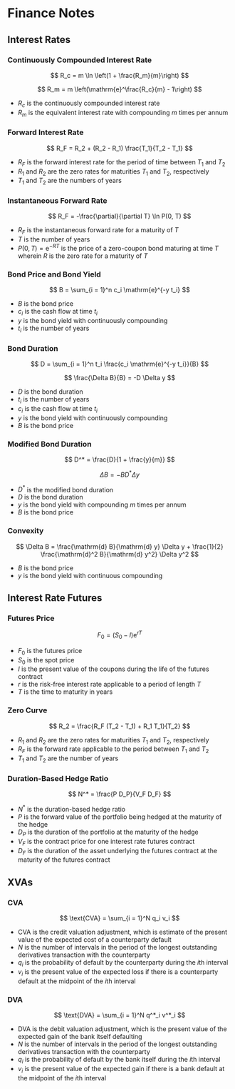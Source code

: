 # Finance Notes

## Interest Rates

### Continuously Compounded Interest Rate

$$
  R_c = m \ln \left(1 + \frac{R_m}{m}\right)
$$

$$
  R_m = m \left(\mathrm{e}^\frac{R_c}{m} - 1\right)
$$

- $R_c$ is the continuously compounded interest rate
- $R_m$ is the equivalent interest rate with compounding $m$ times per annum

### Forward Interest Rate

$$
  R_F = R_2 + (R_2 - R_1) \frac{T_1}{T_2 - T_1}
$$

- $R_F$ is the forward interest rate for the period of time between $T_1$ and $T_2$
- $R_1$ and $R_2$ are the zero rates for maturities $T_1$ and $T_2$, respectively
- $T_1$ and $T_2$ are the numbers of years

### Instantaneous Forward Rate

$$
  R_F = -\frac{\partial}{\partial T} \ln P(0, T)
$$

- $R_F$ is the instantaneous forward rate for a maturity of $T$
- $T$ is the number of years
- $P(0, T) = \mathrm{e}^{- R T}$ is the price of a zero-coupon bond maturing at time $T$ wherein $R$ is the zero rate
for a maturity of $T$

### Bond Price and Bond Yield

$$
  B = \sum_{i = 1}^n c_i \mathrm{e}^{-y t_i}
$$

- $B$ is the bond price
- $c_i$ is the cash flow at time $t_i$
- $y$ is the bond yield with continuously compounding
- $t_i$ is the number of years

### Bond Duration

$$
  D = \sum_{i = 1}^n t_i \frac{c_i \mathrm{e}^{-y t_i}}{B}
$$

$$
  \frac{\Delta B}{B} = -D \Delta y
$$

- $D$ is the bond duration
- $t_i$ is the number of years
- $c_i$ is the cash flow at time $t_i$
- $y$ is the bond yield with continuously compounding
- $B$ is the bond price

### Modified Bond Duration

$$
  D^* = \frac{D}{1 + \frac{y}{m}}
$$

$$
  \Delta B = - B D^* \Delta y
$$

- $D^*$ is the modified bond duration
- $D$ is the bond duration
- $y$ is the bond yield with compounding $m$ times per annum
- $B$ is the bond price

### Convexity

$$
  \Delta B = \frac{\mathrm{d} B}{\mathrm{d} y} \Delta y + \frac{1}{2} \frac{\mathrm{d}^2 B}{\mathrm{d} y^2} \Delta y^2
$$

- $B$ is the bond price
- $y$ is the bond yield with continuous compounding

## Interest Rate Futures

### Futures Price

$$
  F_0 = (S_0 - I) \mathrm{e}^{r T}
$$

- $F_0$ is the futures price
- $S_0$ is the spot price
- $I$ is the present value of the coupons during the life of the futures contract
- $r$ is the risk-free interest rate applicable to a period of length $T$
- $T$ is the time to maturity in years

### Zero Curve

$$
  R_2 = \frac{R_F (T_2 - T_1) + R_1 T_1}{T_2}
$$

- $R_1$ and $R_2$ are the zero rates for maturities $T_1$ and $T_2$, respectively
- $R_F$ is the forward rate applicable to the period between $T_1$ and $T_2$
- $T_1$ and $T_2$ are the number of years

### Duration-Based Hedge Ratio

$$
  N^* = \frac{P D_P}{V_F D_F}
$$

- $N^*$ is the duration-based hedge ratio
- $P$ is the forward value of the portfolio being hedged at the maturity of the hedge
- $D_P$ is the duration of the portfolio at the maturity of the hedge
- $V_F$ is the contract price for one interest rate futures contract
- $D_F$ is the duration of the asset underlying the futures contract at the maturity of the futures contract

## XVAs

### CVA

$$
  \text{CVA} = \sum_{i = 1}^N q_i v_i
$$

- $\text{CVA}$ is the credit valuation adjustment, which is estimate of the present value of the expected cost of a
counterparty default
- $N$ is the number of intervals in the period of the longest outstanding derivatives transaction with the counterparty
- $q_i$ is the probability of default by the counterparty during the $i$th interval
- $v_i$ is the present value of the expected loss if there is a counterparty default at the midpoint of the $i$th
interval

### DVA

$$
  \text{DVA} = \sum_{i = 1}^N q^*_i v^*_i
$$

- $\text{DVA}$ is the debit valuation adjustment, which is the present value of the expected gain of the bank itself
defaulting
- $N$ is the number of intervals in the period of the longest outstanding derivatives transaction with the counterparty
- $q_i$ is the probability of default by the bank itself during the $i$th interval
- $v_i$ is the present value of the expected gain if there is a bank default at the midpoint of the $i$th interval
